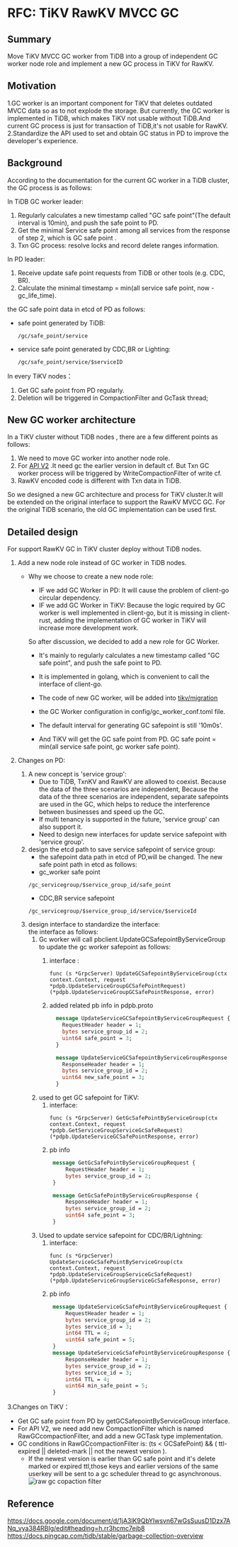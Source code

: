 # RFC: TiKV RawKV MVCC GC


## Summary
Move TiKV MVCC GC worker from TiDB into a group of independent GC worker node role and implement a new GC process in TiKV for RawKV.

## Motivation
1.GC worker is an important component for TiKV that deletes outdated MVCC data so as to not explode the storage. But currently, the GC worker is implemented in TiDB, which makes TiKV not usable without TiDB.And current GC process is just for transaction of TiDB,it's not usable for RawKV.  
2.Standardize the API used to set and obtain GC status in PD to improve the developer's experience.

## Background
According to the documentation for the current GC worker in a TiDB cluster, the GC process is as follows:

In TiDB GC worker leader:
1. Regularly calculates a new timestamp called "GC safe point"(The default interval is 10min), and push the safe point to PD.
2. Get the minimal Service safe point  among all services from the response of step 2, which is GC safe point .
3. Txn GC process: resolve locks and record delete ranges information.

In PD leader:
1. Receive update safe point requests from TiDB or other tools (e.g. CDC, BR).
2. Calculate the minimal timestamp = min(all service safe point, now - gc_life_time).

the GC safe point data in etcd of PD as follows:  
- safe point generated by TiDB:
     ```shell
  /gc/safe_point/service  
    ```
- service safe point generated by CDC,BR or Lighting:  
     ```shell
  /gc/safe_point/service/$serviceID
    ```

In every TiKV nodes：
1. Get GC safe point from PD regularly.
2. Deletion will be triggered in CompactionFilter and GcTask thread;
   
## New GC worker architecture
In a TiKV cluster without TiDB nodes , there are a few different points as follows:
1. We need to move GC worker into another node role.
2. For [API V2](https://github.com/tikv/rfcs/blob/master/text/0069-api-v2.md) .It need gc the earlier version in default cf. But Txn GC worker process will be triggered by WriteCompactionFilter of write cf.
3. RawKV encoded code is different with Txn data in TiDB.

So we designed a new GC architecture and process for TiKV cluster.It will be extended on the original interface to support the RawKV MVCC GC. For the original TiDB scenario, the old GC implementation can be used first.

## Detailed design
For support RawKV GC in TiKV cluster deploy without TiDB nodes.
1. Add a new node role instead of GC worker in TiDB nodes.
   - Why we choose to create a new node role:
     - IF we add GC Worker in PD: It will cause the problem of client-go circular dependency.
     - IF we add GC Worker in TiKV: Because the logic required by GC worker is well implemented in client-go, but it is missing in client-rust, adding the implementation of GC worker in TiKV will increase more development work.
  
      So after discussion, we decided to add a new role for GC Worker.
     - It's mainly to regularly calculates a new timestamp called "GC safe point", and push the safe point to PD.
     - It is implemented in golang, which is convenient to call the interface of client-go.

     - The code of new GC worker, will be added into [tikv/migration](https://github.com/tikv/migration)
     - the GC Worker configuration in config/gc_worker_conf.toml file.
     - The default interval for generating GC safepoint is still '10m0s'.
     - And TiKV will get the GC safe point from PD. GC safe point = min(all service safe point, gc worker safe point).

   
2. Changes on PD:
   1. A new concept is 'service group':  
        - Due to TiDB, TxnKV and RawKV are allowed to coexist. Because the data of the three scenarios are independent, Because the data of the three scenarios are independent, separate safepoints are used in the GC, which helps to reduce the interference between businesses and speed up the GC.
        - If multi tenancy is supported in the future, 'service group' can also support it.
        - Need to design new interfaces for update service safepoint with 'service group'.
   2. design the etcd path to save service safepoint of service group:  
        - the safepoint data path in etcd of PD,will be changed. The new safe point path in etcd as follows:
        - gc_worker safe point
         ```shell
         /gc_servicegroup/$service_group_id/safe_point
         ```
         - CDC,BR service safepoint
         ```shell
         /gc_servicegroup/$service_group_id/service/$serviceId
         ```
   3. design interface to standardize the interface:  
         the interface as follows:  
         1. Gc worker will call pbclient.UpdateGCSafepointByServiceGroup to update the gc worker safepoint as follows:  
            1. interface :  
               ```shell
               func (s *GrpcServer) UpdateGCSafepointByServiceGroup(ctx context.Context, request *pdpb.UpdateServiceGroupGCSafePointRequest) (*pdpb.UpdateServiceGroupGCSafePointResponse, error) 
               ```
       
            2. added related pb info in pdpb.proto  
               ```proto
                 message UpdateServiceGCSafepointByServiceGroupRequest {
                   RequestHeader header = 1;
                   bytes service_group_id = 2;
                   uint64 safe_point = 3;
                 }

                 message UpdateServiceGCSafepointByServiceGroupResponse {
                   ResponseHeader header = 1;
                   bytes service_group_id = 2;  
                   uint64 new_safe_point = 3;
                 }
               ```
         2. used to get GC safepoint for TiKV:
            1. interface:
               ```shell  
               func (s *GrpcServer) GetGcSafePointByServiceGroup(ctx context.Context, request *pdpb.GetServiceGroupServiceGcSafeRequest)  (*pdpb.UpdateServiceGCSafePointResponse, error)
               ```
            2. pb info
               ```proto
                message GetGcSafePointByServiceGroupRequest {
                    RequestHeader header = 1;
                    bytes service_group_id = 2;  
                }

                message GetGcSafePointByServiceGroupResponse {
                    ResponseHeader header = 1;
                    bytes service_group_id = 2;
                    uint64 safe_point = 3;
                }
               ```
         3. Used to update service safepoint for CDC/BR/Lightning:
            1. interface:
               ```shell  
               func (s *GrpcServer) UpdateServiceGcSafePointByServiceGroup(ctx context.Context, request *pdpb.UpdateServiceGroupServiceGcSafeRequest)  (*pdpb.UpdateServiceGroupServiceGcSafeResponse, error)
               ```
            2. pb info
               ```proto
                message UpdateServiceGcSafePointByServiceGroupRequest {
                    RequestHeader header = 1;
                    bytes service_group_id = 2;
                    bytes service_id = 3;
                    int64 TTL = 4;
                    uint64 safe_point = 5;
                }
                message UpdateServiceGcSafePointByServiceGroupResponse {
                    ResponseHeader header = 1;
                    bytes service_group_id = 2;
                    bytes service_id = 3;
                    int64 TTL = 4;
                    uint64 min_safe_point = 5;
                }
               ```

3.Changes on TiKV：
- Get GC safe point from PD by getGCSafepointByServiceGroup interface.
- For API V2, we need add new CompactionFilter which is named RawGCcompactionFilter, and add a new GCTask type implementation. 
- GC conditions in RawGCcompactionFilter is:  (ts < GCSafePoint) && ( ttl-expired || deleted-mark || not the newest version ).  
   - If the newest version is earlier than GC safe point and it's delete marked or expired ttl,those keys and earlier versions of the same userkey will be sent to a gc scheduler thread to gc asynchronous.
      ![raw gc copaction filter ](../media/tikv-rawkv-gc-compactionfilter.png)


## Reference
https://docs.google.com/document/d/1jA3lK9QbYlwsvn67wGsSuusD1Dzx7ANq_vya384RBIg/edit#heading=h.rr3hcmc7ejb8  
https://docs.pingcap.com/tidb/stable/garbage-collection-overview

